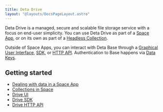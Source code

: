 ```yaml
---
title: Deta Drive
layout: "@layouts/DocsPageLayout.astro"
---
```


Deta Drive is a managed, secure and scalable file storage service with a focus on end-user simplicity. You can use Deta Drive as part of a [Space App](/docs/en/build/space-apps), or on its own as part of a [Headless Collection](/docs/en/use/your-data/collections#headless-collections).

Outside of Space Apps, you can interact with Deta Base through a [Graphical User Interface](/docs/en/use/your-data/guis#drive-ui), [SDK](/docs/en/build/reference/sdk/drive), or [HTTP API](/docs/en/build/reference/http-api/drive). Authentication to Base happens via [Data Keys](/docs/en/use/your-data/collections#data-keys).

## Getting started

- [Dealing with data in a Space App](/docs/en/build/fundamentals/data-storage)
- [Collections in Space](/docs/en/use/your-data/collections)
- [Drive UI](/docs/en/use/your-data/guis#drive-ui)
- [Drive SDK](/docs/en/build/reference/sdk/drive)
- [Drive HTTP API](/docs/en/build/reference/http-api/drive)

